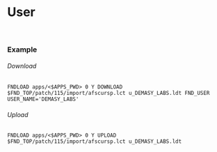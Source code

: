 # User

<br>

### Example

###### Download 

```
FNDLOAD apps/<$APPS_PWD> 0 Y DOWNLOAD $FND_TOP/patch/115/import/afscursp.lct u_DEMASY_LABS.ldt FND_USER USER_NAME='DEMASY_LABS'
```

###### Upload

```
FNDLOAD apps/<$APPS_PWD> 0 Y UPLOAD $FND_TOP/patch/115/import/afscursp.lct u_DEMASY_LABS.ldt
```
